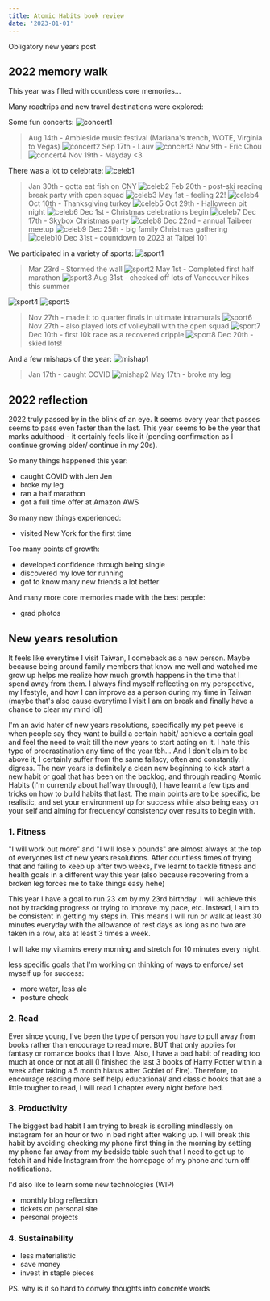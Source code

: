 ```yaml
---
title: Atomic Habits book review 
date: '2023-01-01'
---
```


Obligatory new years post

## 2022 memory walk
This year was filled with countless core memories...

Many roadtrips and new travel destinations were explored:

Some fun concerts:
![concert1](/images/blog/concert1.JPG)
> Aug 14th - Ambleside music festival (Mariana's trench, WOTE, Virginia to Vegas)
![concert2](/images/blog/concert2.JPG)
> Sep 17th - Lauv
![concert3](/images/blog/concert3.JPG)
> Nov 9th - Eric Chou
![concert4](/images/blog/concert4.JPG)
> Nov 19th - Mayday <3

There was a lot to celebrate:
![celeb1](/images/blog/celeb1.JPG)
> Jan 30th - gotta eat fish on CNY
![celeb2](/images/blog/celeb2.JPG)
> Feb 20th - post-ski reading break party with cpen squad
![celeb3](/images/blog/celeb3.JPG)
> May 1st - feeling 22!
![celeb4](/images/blog/celeb4.JPG)
> Oct 10th - Thanksgiving turkey
![celeb5](/images/blog/celeb5.JPG)
> Oct 29th - Halloween pit night
![celeb6](/images/blog/celeb6.JPG)
> Dec 1st - Christmas celebrations begin
![celeb7](/images/blog/celeb7.JPG)
> Dec 17th - Skybox Christmas party 
![celeb8](/images/blog/celeb8.JPG)
> Dec 22nd - annual Taibeer meetup
![celeb9](/images/blog/celeb9.JPG)
> Dec 25th - big family Christmas gathering
![celeb10](/images/blog/celeb10.JPG)
> Dec 31st - countdown to 2023 at Taipei 101

We participated in a variety of sports:
![sport1](/images/blog/sport1.JPG)
> Mar 23rd - Stormed the wall
![sport2](/images/blog/sport2.JPG)
> May 1st - Completed first half marathon
![sport3](/images/blog/sport3.JPG)
> Aug 31st - checked off lots of Vancouver hikes this summer

![sport4](/images/blog/sport4.JPG)
![sport5](/images/blog/sport5.JPG)
> Nov 27th - made it to quarter finals in ultimate intramurals
![sport6](/images/blog/sport6.JPG)
> Nov 27th - also played lots of volleyball with the cpen squad
![sport7](/images/blog/sport7.JPG)
> Dec 10th - first 10k race as a recovered cripple
![sport8](/images/blog/sport3.JPG)
> Dec 20th - skied lots!

And a few mishaps of the year:
![mishap1](/images/blog/mishap1.JPG)
> Jan 17th - caught COVID
![mishap2](/images/blog/mishap2.JPG)
> May 17th - broke my leg


## 2022 reflection
2022 truly passed by in the blink of an eye. It seems every year that passes seems to pass even faster than the last. This year seems to be the year that marks adulthood - it certainly feels like it (pending confirmation as I continue growing older/ continue in my 20s). 

So many things happened this year: 
 - caught COVID with Jen Jen
 - broke my leg
 - ran a half marathon
 - got a full time offer at Amazon AWS

So many new things experienced: 
 - visited New York for the first time

Too many points of growth:
 - developed confidence through being single
 - discovered my love for running
 - got to know many new friends a lot better

And many more core memories made with the best people:
 - grad photos

## New years resolution
It feels like everytime I visit Taiwan, I comeback as a new person. Maybe because being around family members that know me well and watched me grow up helps me realize how much growth happens in the time that I spend away from them. I always find myself reflecting on my perspective, my lifestyle, and how I can improve as a person during my time in Taiwan (maybe that's also cause everytime I visit I am on break and finally have a chance to clear my mind lol) 

I'm an avid hater of new years resolutions, specifically my pet peeve is when people say they want to build a certain habit/ achieve a certain goal and feel the need to wait till the new years to start acting on it. I hate this type of procrastination any time of the year tbh... And I don't claim to be above it, I certainly suffer from the same fallacy, often and constantly. I digress. The new years is definitely a clean new beginning to kick start a new habit or goal that has been on the backlog, and through reading Atomic Habits (I'm currently about halfway through), I have learnt a few tips and tricks on how to build habits that last. The main points are to be specific, be realistic, and set your environment up for success while also being easy on your self and aiming for frequency/ consistency over results to begin with. 

### 1. Fitness
"I will work out more" and "I will lose x pounds" are almost always at the top of everyones list of new years resolutions. After countless times of trying that and failing to keep up after two weeks, I've learnt to tackle fitness and health goals in a different way this year (also because recovering from a broken leg forces me to take things easy hehe)

This year I have a goal to run 23 km by my 23rd birthday. I will achieve this not by tracking progress or trying to improve my pace, etc. Instead, I aim to be consistent in getting my steps in. This means I will run or walk at least 30 minutes everyday with the allowance of rest days as long as no two are taken in a row, aka at least 3 times a week. 

I will take my vitamins every morning and stretch for 10 minutes every night. 

less specific goals that I'm working on thinking of ways to enforce/ set myself up for success:
- more water, less alc
- posture check

### 2. Read
Ever since young, I've been the type of person you have to pull away from books rather than encourage to read more. BUT that only applies for fantasy or romance books that I love. Also, I have a bad habit of reading too much at once or not at all (I finished the last 3 books of Harry Potter within a week after taking a 5 month hiatus after Goblet of Fire). Therefore, to encourage reading more self help/ educational/ and classic books that are a little tougher to read, I will read 1 chapter every night before bed. 

### 3. Productivity
The biggest bad habit I am trying to break is scrolling mindlessly on instagram for an hour or two in bed right after waking up. I will break this habit by avoiding checking my phone first thing in the morning by setting my phone far away from my bedside table such that I need to get up to fetch it and hide Instagram from the homepage of my phone and turn off notifications. 

I'd also like to learn some new technologies (WIP)
- monthly blog reflection
- tickets on personal site
- personal projects

### 4. Sustainability
- less materialistic
- save money
- invest in staple pieces


PS. why is it so hard to convey thoughts into concrete words